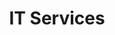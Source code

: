 ---
layout: standards
permalink: /fibf-its/
title: IT Services
sub-title: IT Services
intro-extra: its/intro-extra.html
lifecycle-source-document: assets/files/downloads/its/IT-Service-Activities-List.xlsx
lifecycle-source-document-type: xls
---